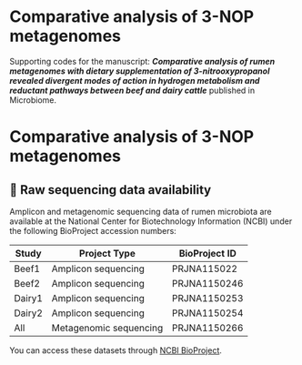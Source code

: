 # Comparative analysis of 3-NOP metagenomes

Supporting codes for the manuscript: **_Comparative analysis of rumen metagenomes with dietary supplementation of 3-nitrooxypropanol revealed divergent modes of action in hydrogen metabolism and reductant pathways between beef and dairy cattle_** published in Microbiome.

# Comparative analysis of 3-NOP metagenomes

## 📂 Raw sequencing data availability

Amplicon and metagenomic sequencing data of rumen microbiota are available at the National Center for Biotechnology Information (NCBI) under the following BioProject accession numbers:

| Study   | Project Type              | BioProject ID   |
|---------|---------------------------|-----------------|
| Beef1   | Amplicon sequencing       | PRJNA115022     |
| Beef2   | Amplicon sequencing       | PRJNA1150246    |
| Dairy1  | Amplicon sequencing       | PRJNA1150253    |
| Dairy2  | Amplicon sequencing       | PRJNA1150254    |
| All     | Metagenomic sequencing    | PRJNA1150266    |

You can access these datasets through [NCBI BioProject](https://www.ncbi.nlm.nih.gov/bioproject).
